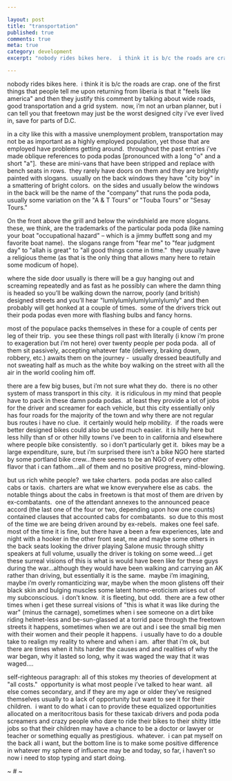 ```yaml
---

layout: post
title: "transportation"
published: true
comments: true
meta: true
category: development
excerpt: "nobody rides bikes here.  i think it is b/c the roads are crap. one of the first things that people tell me upon returning from liberia is that it 'feels like america' and then they justify this comment by talking about wide roads, good transportation and a grid system.  now, i’m not an urban planner, but i can tell you that freetown may just be the worst designed city i’ve ever lived in, save for parts of D.C. "

---
```


nobody rides bikes here.  i think it is b/c the roads are crap. one of the first things that people tell me upon returning from liberia is that it "feels like america" and then they justify this comment by talking about wide roads, good transportation and a grid system.  now, i’m not an urban planner, but i can tell you that freetown may just be the worst designed city i’ve ever lived in, save for parts of D.C.  

in a city like this with a massive unemployment problem, transportation may not be as important as a highly employed population, yet those that are employed have problems getting around.  throughout the past entries i’ve made oblique references to poda podas [pronounced with a long "o" and a short "a"].  these are mini-vans that have been stripped and replace with bench seats in rows.  they rarely have doors on them and they are brightly painted with slogans.  usually on the back windows they have "city boy" in a smattering of bright colors.  on the sides and usually below the windows in the back will be the name of the "company" that runs the poda poda, usually some variation on the "A & T Tours" or "Touba Tours" or "Sesay Tours."  

On the front above the grill and below the windshield are more slogans.  these, we think, are the trademarks of the particular poda poda (like naming your boat "occupational hazard" – which is a jimmy buffett song and my favorite boat name).  the slogans range from "fear me" to "fear judgment day" to "allah is great" to "all good things come in time."  they usually have a religious theme (as that is the only thing that allows many here to retain some modicum of hope).  

where the side door usually is there will be a guy hanging out and screaming repeatedly and as fast as he possibly can where the damn thing is headed so you’ll be walking down the narrow, poorly (and british) designed streets and you’ll hear "lumlylumlylumlylumlylumly" and then probably will get honked at a couple of times.  some of the drivers trick out their poda podas even more with flashing bulbs and fancy horns.  

most of the populace packs themselves in these for a couple of cents per leg of their trip.  you see these things roll past with literally (i know i’m prone to exageration but i’m not here) over twenty people per poda poda.  all of them sit passively, accepting whatever fate (delivery, braking down, robbery, etc.) awaits them on the journey -  usually dressed beautifully and not sweating half as much as the white boy walking on the street with all the air in the world cooling him off.  

there are a few big buses, but i’m not sure what they do.  there is no other system of mass transport in this city.  it is ridiculous in my mind that people have to pack in these damn poda podas.  at least they provide a lot of jobs for the driver and screamer for each vehicle, but this city essentially only has four roads for the majority of the town and why there are not regular bus routes i have no clue.  it certainly would help mobility.  if the roads were better designed bikes could also be used much easier.  it is hilly here but less hilly than sf or other hilly towns i’ve been to in california and elsewhere where people bike consistently.  so i don’t particularly get it.  bikes may be a large expenditure, sure, but i’m surprised there isn’t a bike NGO here started by some portland bike crew…there seems to be an NGO of every other flavor that i can fathom…all of them and no positive progress, mind-blowing.

but us rich white people?  we take charters.  poda podas are also called cabs or taxis.  charters are what we know everywhere else as cabs.  the notable things about the cabs in freetown is that most of them are driven by ex-combatants.  one of the attendant annexes to the announced peace accord (the last one of the four or two, depending upon how one counts) contained clauses that accounted cabs for combatants.  so due to this most of the time we are being driven around by ex-rebels.  makes one feel safe.  most of the time it is fine, but there have a been a few experiences, late and night with a hooker in the other front seat, me and maybe some others in the back seats looking the driver playing Salone music through shitty speakers at full volume, usually the driver is toking on some weed…i get these surreal visions of this is what is would have been like for these guys during the war…although they would have been walking and carrying an AK rather than driving, but essentially it is the same.  maybe i’m imagining, maybe i’m overly romanticizing war, maybe when the moon glistens off their black skin and bulging muscles some latent homo-eroticism arises out of my subconscious.  i don’t know.  it is fleeting, but odd.  there are a few other times when i get these surreal visions of "this is what it was like during the war" (minus the carnage), sometimes when i see someone on a dirt bike riding helmet-less and be-sun-glassed at a torrid pace through the freetown streets it happens, sometimes when we are out and i see the small big men with their women and their people it happens.  i usually have to do a double take to realign my reality to where and when i am.  after that i’m ok, but there are times when it hits harder the causes and and realities of why the war began, why it lasted so long, why it was waged the way that it was waged….

self-righteous paragraph: all of this stokes my theories of development at "all costs."  opportunity is what most people i’ve talked to hear want.  all else comes secondary, and if they are my age or older they’ve resigned themselves usually to a lack of opportunity but want to see it for their children.  i want to do what i can to provide these equalized opportunities allocated on a meritocritous basis for these taxicab drivers and poda poda screamers and crazy people who dare to ride their bikes to their shitty little jobs so that their children may have a chance to be a doctor or lawyer or teacher or something equally as prestigious.  whatever.  i can pat myself on the back all i want, but the bottom line is to make some positive difference in whatever my sphere of influence may be and today, so far, i haven’t so now i need to stop typing and start doing.

~ # ~